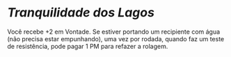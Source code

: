 # *Tranquilidade dos Lagos*

Você recebe +2 em Vontade. Se estiver portando um recipiente com água (não precisa estar empunhando), uma vez por rodada, quando faz um teste de resistência, pode pagar 1 PM para refazer a rolagem.